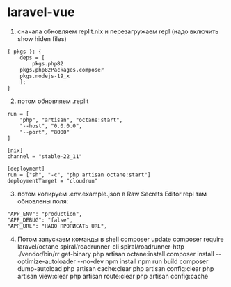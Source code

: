 # laravel-vue
 
1. сначала обновляем replit.nix и перезагружаем repl (надо включить show hiden files)
```
{ pkgs }: {
	deps = [
		pkgs.php82
    pkgs.php82Packages.composer
    pkgs.nodejs-19_x
	];
}
```

2. потом обновляем .replit
```
run = [
    "php", "artisan", "octane:start",
    "--host", "0.0.0.0",
    "--port", "8000"
]

[nix]
channel = "stable-22_11"

[deployment]
run = ["sh", "-c", "php artisan octane:start"]
deploymentTarget = "cloudrun"
```

3. потом копируем .env.example.json в Raw Secrets Editor repl 
там обновлены поля:
```
"APP_ENV": "production",
"APP_DEBUG": "false",
"APP_URL": "НАДО ПРОПИСАТЬ URL",
```

4. Потом запускаем команды в shell
composer update
composer require laravel/octane spiral/roadrunner-cli spiral/roadrunner-http
./vendor/bin/rr get-binary
php artisan octane:install
composer install --optimize-autoloader --no-dev
npm install
npm run build
composer dump-autoload
php artisan cache:clear
php artisan config:clear
php artisan view:clear
php artisan route:clear
php artisan config:cache